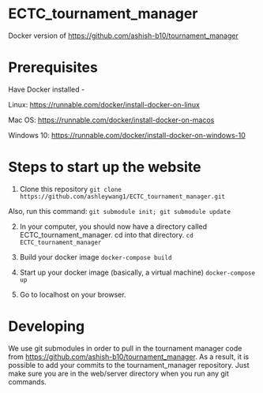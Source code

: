 # ECTC_tournament_manager
Docker version of https://github.com/ashish-b10/tournament_manager

# Prerequisites
Have Docker installed -

Linux: https://runnable.com/docker/install-docker-on-linux

Mac OS: https://runnable.com/docker/install-docker-on-macos 

Windows 10: https://runnable.com/docker/install-docker-on-windows-10

# Steps to start up the website
1) Clone this repository
```git clone https://github.com/ashleywang1/ECTC_tournament_manager.git```

Also, run this command:
```git submodule init; git submodule update```

2) In your computer, you should now have a directory called ECTC_tournament_manager. cd into that directory.
```cd ECTC_tournament_manager```

3) Build your docker image
```docker-compose build```

4) Start up your docker image (basically, a virtual machine)
```docker-compose up```

5) Go to localhost on your browser.

# Developing

We use git submodules in order to pull in the tournament manager code from https://github.com/ashish-b10/tournament_manager. As a result, it is possible to add your commits to the tournament_manager repository. Just make sure you are in the web/server directory when you run any git commands.
